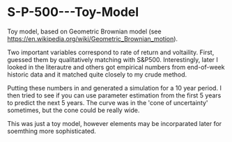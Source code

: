 # S-P-500---Toy-Model
Toy model, based on Geometric Brownian model (see https://en.wikipedia.org/wiki/Geometric_Brownian_motion). 

Two important variables correspond to rate of return and voltaility. First, guessed them by qualitatively matching with S&P500. Interestingly, later I looked in the literautre and others got empirical numbers from end-of-week historic data and it matched quite closely to my crude method.

Putting these numbers in and generated a simulation for a 10 year period. I then tried to see if you can use parameter estimation from the first 5 years to predict the next 5 years. The curve was in the 'cone of uncertainty' sometimes, but the cone could be really wide. 

This was just a toy model, however elements may be incorparated later for soemthing more sophisticated.
